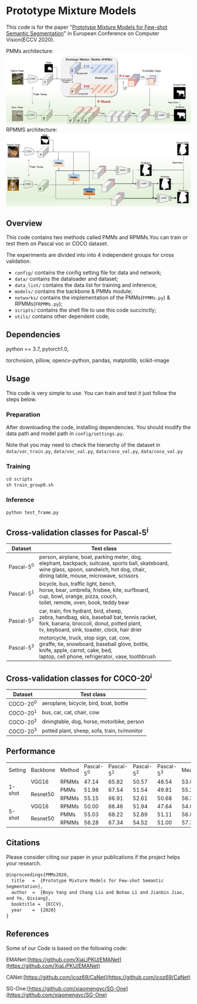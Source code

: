 # Prototype Mixture Models
This code is for the paper "[Prototype Mixture Models for Few-shot Semantic Segmentation](https://arxiv.org/pdf/2008.03898.pdf)" in European Conference on Computer Vision(ECCV 2020).

PMMs architecture:
![PMMs](./img/PMMs.jpg)
RPMMS architecture:
![RPMMs](./img/RPMMs.jpg)


## Overview
This code contains two methods called PMMs and RPMMs.You can train or test them on Pascal voc or COCO dataset.

The experiments are divided into into 4 independent groups for cross validation.
- `config/` contains the config setting file for data and network;
- `data/` contains the dataloader and dataset;
- `data_list/` contains the data list for training and inference;
- `models/` contains the backbone & PMMs module;
- `networks/` contains the implementation of the PMMs(`FPMMs.py`) & RPMMs(`FRPMMs.py`);
- `scripts/` contains the shell file to use this code succinctly;
- `utils/` contains other dependent code;

## Dependencies
python == 3.7,
pytorch1.0,

torchvision,
pillow,
opencv-python,
pandas,
matplotlib,
scikit-image

## Usage
This code is very simple to use. You can train and test it just follow the steps below. 
### Preparation
After downloading the code, installing dependencies. You should modify the data path and model path in `config/settings.py`.

Note that you may need to check the hierarchy of the dataset in `data/voc_train.py`, `data/voc_val.py`, `data/coco_val.py`, `data/coco_val.py`
### Training
```
cd scripts
sh train_group0.sh
```
### Inference
```
python test_frame.py
```
## Cross-validation classes for Pascal-5<sup>i</sup>
|Dataset|Test class|
|  ----  | ----  |
|Pascal-5<sup>0</sup>|person, airplane, boat, parking meter, dog,<br>elephant, backpack, suitcase, sports ball, skateboard,<br>wine glass, spoon, sandwich, hot dog, chair,<br>dining table, mouse, microwave, scissors|
|Pascal-5<sup>1</sup>|bicycle, bus, traffic light, bench, <br>horse, bear, umbrella, frisbee, kite, surfboard, <br>cup, bowl, orange, pizza, couch,<br>toilet, remote, oven, book, teddy bear|
|Pascal-5<sup>2</sup>|car, train, fire hydrant, bird, sheep, <br>zebra, handbag, skis, baseball bat, tennis racket, <br>fork, banana, broccoli, donut, potted plant, <br>tv, keyboard, sink, toaster, clock, hair drier|
|Pascal-5<sup>3</sup>|motorcycle, truck, stop sign, cat, cow, <br>giraffe, tie, snowboard, baseball glove, bottle, <br>knife, apple, carrot, cake, bed, <br>laptop, cell phone, refrigerator, vase, toothbrush|

## Cross-validation classes for COCO-20<sup>i</sup>
|Dataset|Test class|
|  ----  | ----  |
|COCO-20<sup>0</sup>|aeroplane, bicycle, bird, boat, bottle|
|COCO-20<sup>1</sup>|bus, car, cat, chair, cow|
|COCO-20<sup>2</sup>|diningtable, dog, horse, motorbike, person|
|COCO-20<sup>3</sup>|potted plant, sheep, sofa, train, tv/monitor|

## Performance
<table>
    <tr>
        <td>Setting</td>
        <td>Backbone</td>
        <td>Method</td>
        <td>Pascal-5<sup>0</sup></td>
        <td>Pascal-5<sup>1</sup></td>
        <td>Pascal-5<sup>2</sup></td>
        <td>Pascal-5<sup>3</sup></td>
        <td>Mean</td>
    </tr>
    <tr>
        <td rowspan="3">1-shot</td>
        <td>VGG16</td>
        <td>RPMMs</td>
        <td>47.14</td>
        <td>65.82</td>
        <td>50.57</td>
        <td>48.54</td>
        <td>53.02</td>
    </tr>
    <tr>
        <td rowspan="2">Resnet50</td>
        <td>PMMs</td>
        <td>51.98</td>
        <td>67.54</td>
        <td>51.54</td>
        <td>49.81</td>
        <td>55.22</td>
    </tr>
    <tr>
        <td>RPMMs</td>
        <td>55.15</td>
        <td>66.91</td>
        <td>52.61</td>
        <td>50.68</td>
        <td>56.34</td>
    </tr>
    <tr>
        <td rowspan="3">5-shot</td>
        <td>VGG16</td>
        <td>RPMMs</td>
        <td>50.00</td>
        <td>66.46</td>
        <td>51.94</td>
        <td>47.64</td>
        <td>54.01</td>
    </tr>
    <tr>
        <td rowspan="2">Resnet50</td>
        <td>PMMs</td>
        <td>55.03</td>
        <td>68.22</td>
        <td>52.89</td>
        <td>51.11</td>
        <td>56.81</td>
    </tr>
    <tr>
        <td>RPMMs</td>
        <td>56.28</td>
        <td>67.34</td>
        <td>54.52</td>
        <td>51.00</td>
        <td>57.30</td>
    </tr>
</table>

## Citations
Please consider citing our paper in your publications if the project helps your research.

```
@inproceedings{PMMs2020,
  title   =  {Prototype Mixture Models for Few-shot Semantic Segmentation},
  author  =  {Boyu Yang and Chang Liu and Bohao Li and Jianbin Jiao, and Ye, Qixiang},
  booktitle =  {ECCV},
  year    =  {2020}
}
```

## References
Some of our Code is based on the following code:

EMANet:[https://github.com/XiaLiPKU/EMANet](https://github.com/XiaLiPKU/EMANet)

CANet:[https://github.com/icoz69/CaNet](https://github.com/icoz69/CaNet)

SG-One:[https://github.com/xiaomengyc/SG-One](https://github.com/xiaomengyc/SG-One)

